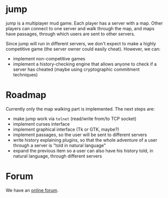 # jump

jump is a multiplayer mud game. Each player has a server with a map.
Other players can connect to one server and walk through the map, and
maps have passages, through which users are sent to other servers.

Since jump will run in different servers, we don't expect to
make a highly competitive game (the server owner could easily cheat).
However, we can:
* implement non-competitive games
* implement a history-checking engine that allows anyone to
  check if a server has cheated (maybe using cryptographic 
  commitment techniques)

# Roadmap

Currently only the map walking part is implemented. The next steps are:

* make jump work via `telnet` (read/write from/to TCP
  socket)
* implement curses interface
* implement graphical interface (Tk or GTK, maybe?)
* implement passages, so the user will be sent to different servers
* write history explaining plugins, so that the whole adventure of a user
  through a server is "told in natural language"
* expand the previous item so a user can also have his history told,
  in natural language, through different servers

# Forum

We have an [online forum](http://aleph0.info/jump). 
